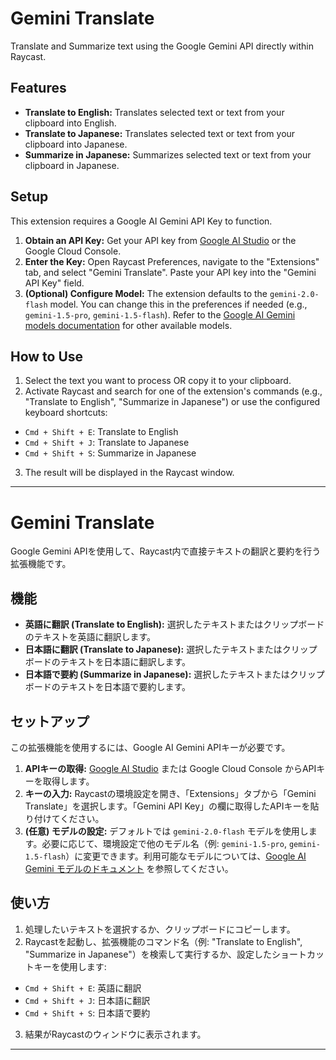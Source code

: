 # Gemini Translate

Translate and Summarize text using the Google Gemini API directly within Raycast.

## Features

* **Translate to English:** Translates selected text or text from your clipboard into English.
* **Translate to Japanese:** Translates selected text or text from your clipboard into Japanese.
* **Summarize in Japanese:** Summarizes selected text or text from your clipboard in Japanese.

## Setup

This extension requires a Google AI Gemini API Key to function.

1.  **Obtain an API Key:** Get your API key from [Google AI Studio](https://aistudio.google.com/app/apikey) or the Google Cloud Console.
2.  **Enter the Key:** Open Raycast Preferences, navigate to the "Extensions" tab, and select "Gemini Translate". Paste your API key into the "Gemini API Key" field.
3.  **(Optional) Configure Model:** The extension defaults to the `gemini-2.0-flash` model. You can change this in the preferences if needed (e.g., `gemini-1.5-pro`, `gemini-1.5-flash`). Refer to the [Google AI Gemini models documentation](https://ai.google.dev/models/gemini) for other available models.

## How to Use

1.  Select the text you want to process OR copy it to your clipboard.
2.  Activate Raycast and search for one of the extension's commands (e.g., "Translate to English", "Summarize in Japanese") or use the configured keyboard shortcuts:
  * `Cmd + Shift + E`: Translate to English
  * `Cmd + Shift + J`: Translate to Japanese
  * `Cmd + Shift + S`: Summarize in Japanese
3.  The result will be displayed in the Raycast window.

---


# Gemini Translate

Google Gemini APIを使用して、Raycast内で直接テキストの翻訳と要約を行う拡張機能です。

## 機能

* **英語に翻訳 (Translate to English):** 選択したテキストまたはクリップボードのテキストを英語に翻訳します。
* **日本語に翻訳 (Translate to Japanese):** 選択したテキストまたはクリップボードのテキストを日本語に翻訳します。
* **日本語で要約 (Summarize in Japanese):** 選択したテキストまたはクリップボードのテキストを日本語で要約します。

## セットアップ

この拡張機能を使用するには、Google AI Gemini APIキーが必要です。

1.  **APIキーの取得:** [Google AI Studio](https://aistudio.google.com/app/apikey) または Google Cloud Console からAPIキーを取得します。
2.  **キーの入力:** Raycastの環境設定を開き、「Extensions」タブから「Gemini Translate」を選択します。「Gemini API Key」の欄に取得したAPIキーを貼り付けてください。
3.  **(任意) モデルの設定:** デフォルトでは `gemini-2.0-flash` モデルを使用します。必要に応じて、環境設定で他のモデル名（例: `gemini-1.5-pro`, `gemini-1.5-flash`）に変更できます。利用可能なモデルについては、[Google AI Gemini モデルのドキュメント](https://ai.google.dev/models/gemini) を参照してください。

## 使い方

1.  処理したいテキストを選択するか、クリップボードにコピーします。
2.  Raycastを起動し、拡張機能のコマンド名（例: "Translate to English", "Summarize in Japanese"）を検索して実行するか、設定したショートカットキーを使用します:
  * `Cmd + Shift + E`: 英語に翻訳
  * `Cmd + Shift + J`: 日本語に翻訳
  * `Cmd + Shift + S`: 日本語で要約
3.  結果がRaycastのウィンドウに表示されます。

---
